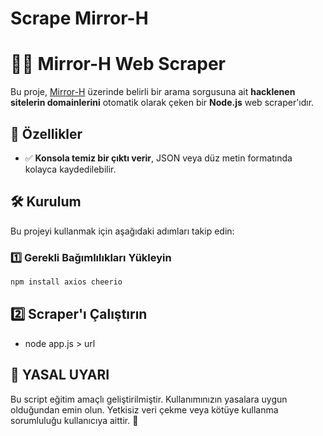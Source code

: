 # Scrape Mirror-H

# 🕵️‍♂️ Mirror-H Web Scraper

Bu proje, [Mirror-H](https://mirror-h.org) üzerinde belirli bir arama sorgusuna ait **hacklenen sitelerin domainlerini** otomatik olarak çeken bir **Node.js** web scraper'ıdır. 

## 🚀 Özellikler
- ✅ **Konsola temiz bir çıktı verir**, JSON veya düz metin formatında kolayca kaydedilebilir.

## 🛠️ Kurulum
Bu projeyi kullanmak için aşağıdaki adımları takip edin:

### **1️⃣ Gerekli Bağımlılıkları Yükleyin**
```sh
npm install axios cheerio
```

## 2️⃣ Scraper'ı Çalıştırın

- node app.js > url

## 🛑 YASAL UYARI

Bu script eğitim amaçlı geliştirilmiştir. Kullanımınızın yasalara uygun olduğundan emin olun. Yetkisiz veri çekme veya kötüye kullanma sorumluluğu kullanıcıya aittir. 🚨

